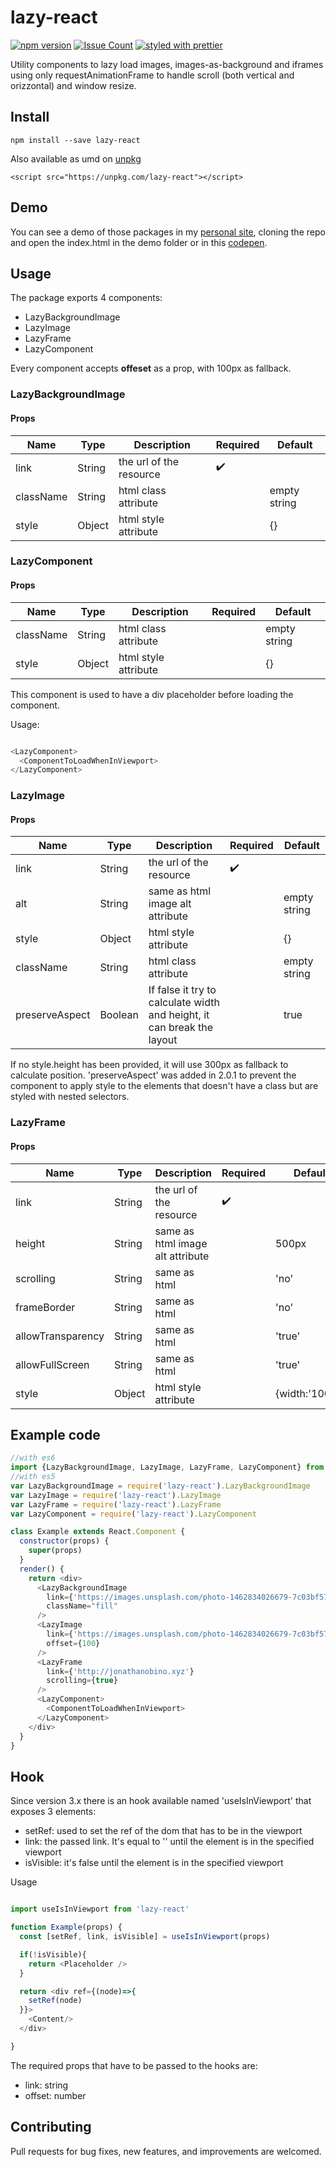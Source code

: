 # lazy-react

[![npm version](https://badge.fury.io/js/lazy-react.svg)](https://badge.fury.io/js/lazy-react) [![Issue Count](https://codeclimate.com/github/jonathanobino/react-lazy/badges/issue_count.svg)](https://codeclimate.com/github/jonathanobino/react-lazy) [![styled with prettier](https://img.shields.io/badge/styled_with-prettier-ff69b4.svg)](https://github.com/prettier/prettier)

Utility components to lazy load images, images-as-background and iframes using only requestAnimationFrame to handle scroll (both vertical and orizzontal) and window resize.

## Install

`npm install --save lazy-react`

Also available as umd on [unpkg](https://unpkg.com/lazy-react)

`<script src="https://unpkg.com/lazy-react"></script>`

## Demo

You can see a demo of those packages in my [personal site](http://jonathanobino.xyz), cloning the repo and open the index.html in the demo folder or in this [codepen](http://codepen.io/jonathanobino/full/mOdXNb/).

## Usage

The package exports 4 components:

- LazyBackgroundImage
- LazyImage
- LazyFrame
- LazyComponent

Every component accepts **offeset** as a prop, with 100px as fallback.

### LazyBackgroundImage

#### Props

Name | Type | Description | Required | Default
---|---| ---| ---| ---|
link | String | the url of the resource | ✔️
className  | String | html class attribute |  | empty string
style  | Object | html style attribute |  | {}

### LazyComponent

#### Props

Name | Type | Description | Required | Default
---|---| ---| ---| ---|
className  | String | html class attribute |  | empty string
style  | Object | html style attribute |  | {} |

This component is used to have a div placeholder before loading the component.

Usage:
```javascript

<LazyComponent>
  <ComponentToLoadWhenInViewport>
</LazyComponent>

```

### LazyImage

#### Props

Name | Type | Description | Required | Default
---|---| ---| ---| ---|
link | String | the url of the resource | ✔️
alt  | String | same as html image alt attribute |  | empty string
style  | Object | html style attribute |  | {}
className  | String | html class attribute |  | empty string
preserveAspect | Boolean | If false it try to calculate width and height, it can break the layout | | true

If no style.height has been provided, it will use 300px as fallback to calculate position.
'preserveAspect' was added in 2.0.1 to prevent the component to apply style to the elements that doesn't have a class but are styled with nested selectors.

### LazyFrame

#### Props

Name | Type | Description | Required | Default
---|---| ---| ---| ---|
link  | String | the url of the resource | ✔️
height  | String | same as html image alt attribute |  | 500px
scrolling | String | same as html |  | 'no'
frameBorder  | String | same as html |  | 'no'
allowTransparency  | String | same as html |  | 'true'
allowFullScreen  | String | same as html |  | 'true'
style  | Object | html style attribute |  | {width:'100%'}

## Example code

```javascript
//with es6
import {LazyBackgroundImage, LazyImage, LazyFrame, LazyComponent} from 'lazy-react'
//with es5
var LazyBackgroundImage = require('lazy-react').LazyBackgroundImage
var LazyImage = require('lazy-react').LazyImage
var LazyFrame = require('lazy-react').LazyFrame
var LazyComponent = require('lazy-react').LazyComponent

class Example extends React.Component {
  constructor(props) {
    super(props)
  }
  render() {
    return <div>
      <LazyBackgroundImage
        link={'https://images.unsplash.com/photo-1462834026679-7c03bf571a67?ixlib=rb-0.3.5&q=80&fm=jpg&crop=entropy&cs=tinysrgb&s=6e160dc1e65511df7bf1c461f8a93c82'}
        className="fill"
      />
      <LazyImage
        link={'https://images.unsplash.com/photo-1462834026679-7c03bf571a67?ixlib=rb-0.3.5&q=80&fm=jpg&crop=entropy&cs=tinysrgb&s=6e160dc1e65511df7bf1c461f8a93c82'}
        offset={100}
      />
      <LazyFrame
        link={'http://jonathanobino.xyz'}
        scrolling={true}
      />
      <LazyComponent>
        <ComponentToLoadWhenInViewport>
      </LazyComponent>
    </div>
  }
}
```

## Hook

Since version 3.x there is an hook available named 'useIsInViewport' that exposes 3 elements:

- setRef: used to set the ref of the dom that has to be in the viewport
- link: the passed link. It's equal to '' until the element is in the specified viewport
- isVisible: it's false until the element is in the specified viewport


Usage

```javascript

import useIsInViewport from 'lazy-react'

function Example(props) {
  const [setRef, link, isVisible] = useIsInViewport(props)

  if(!isVisible){
    return <Placeholder />
  }

  return <div ref={(node)=>{
    setRef(node)
  }}>
    <Content/>
  </div>

}

```

The required props that have to be passed to the hooks are:

- link: string
- offset: number

## Contributing

Pull requests for bug fixes, new features, and improvements are welcomed.
